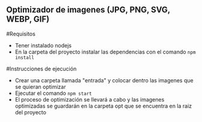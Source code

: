 ## Optimizador de imagenes (JPG, PNG, SVG, WEBP, GIF)

#Requisitos

- Tener instalado nodejs
- En la carpeta del proyecto instalar las dependencias con el comando `npm install`

#Instrucciones de ejecución

- Crear una carpeta llamada "entrada" y colocar dentro las imagenes que se quieran optimizar
- Ejecutar el comando `npm start`
- El proceso de optimización se llevará a cabo y las imagenes optimizadas se guardarán en la carpeta opt que se encuentra en la raiz del proyecto
